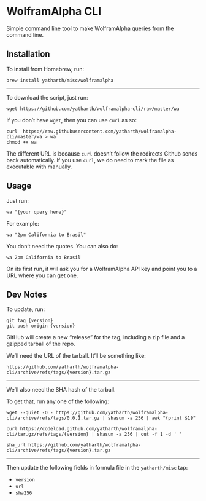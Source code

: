 # WolframAlpha CLI

Simple command line tool to make WolframAlpha queries from the command line.


## Installation

To install from Homebrew, run:

    brew install yatharth/misc/wolframalpha

---

To download the script, just run:

    wget https://github.com/yatharth/wolframalpha-cli/raw/master/wa

If you don’t have `wget`, then you can use `curl` as so:

    curl  https://raw.githubusercontent.com/yatharth/wolframalpha-cli/master/wa > wa
    chmod +x wa

The different URL is because `curl` doesn’t follow the redirects Github sends back automatically. If you use `curl`, we do need to mark the file as executable with manually.


## Usage

Just run:

    wa "{your query here}"

For example:

	wa "2pm California to Brasil"

You don’t need the quotes. You can also do:

    wa 2pm California to Brasil

On its first run, it will ask you for a WolframAlpha API key and point you to a URL where you can get one.


## Dev Notes

To update, run:

    git tag {version}
    git push origin {version}

GitHub will create a new “release” for the tag, including a zip file and a gzipped tarball of the repo.

We’ll need the URL of the tarball. It’ll be something like:

    https://github.com/yatharth/wolframalpha-cli/archive/refs/tags/{version}.tar.gz

---

We’ll also need the SHA hash of the tarball.

To get that, run any one of the following:

```
wget --quiet -O - https://github.com/yatharth/wolframalpha-cli/archive/refs/tags/0.0.1.tar.gz | shasum -a 256 | awk "{print $1}"
```

```
curl https://codeload.github.com/yatharth/wolframalpha-cli/tar.gz/refs/tags/{version} | shasum -a 256 | cut -f 1 -d ' '
```

```
sha_url https://github.com/yatharth/wolframalpha-cli/archive/refs/tags/{version}.tar.gz
```

---

Then update the following fields in formula file in the `yatharth/misc` tap:

- `version`
- `url`
- `sha256`

